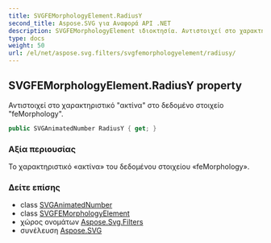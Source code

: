 ```yaml
---
title: SVGFEMorphologyElement.RadiusY
second_title: Aspose.SVG για Αναφορά API .NET
description: SVGFEMorphologyElement ιδιοκτησία. Αντιστοιχεί στο χαρακτηριστικό ακτίνα στο δεδομένο στοιχείο feMorphology.
type: docs
weight: 50
url: /el/net/aspose.svg.filters/svgfemorphologyelement/radiusy/
---
```

## SVGFEMorphologyElement.RadiusY property

Αντιστοιχεί στο χαρακτηριστικό "ακτίνα" στο δεδομένο στοιχείο "feMorphology".

```csharp
public SVGAnimatedNumber RadiusY { get; }
```

### Αξία περιουσίας

Το χαρακτηριστικό «ακτίνα» του δεδομένου στοιχείου «feMorphology».

### Δείτε επίσης

* class [SVGAnimatedNumber](../../../aspose.svg.datatypes/svganimatednumber/)
* class [SVGFEMorphologyElement](../)
* χώρος ονομάτων [Aspose.Svg.Filters](../../svgfemorphologyelement/)
* συνέλευση [Aspose.SVG](../../../)


